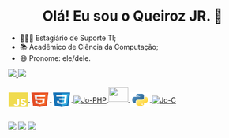 <h1 align="center">Olá! Eu sou o Queiroz JR. 👋</h1>

- 🧑🏽‍💻 Estagiário de Suporte TI;
- 📚 Acadêmico de Ciência da Computação;
- 😄 Pronome: ele/dele.

<div>
  <a href="https://github.com/josielqrozjr">
  <img height="180em" src="https://github-readme-stats.vercel.app/api?username=josielqrozjr&show_icons=true&theme=light&include_all_commits=true&count_private=true"/>
  <img height="180em" src="https://github-readme-stats.vercel.app/api/top-langs/?username=josielqrozjr&layout=compact&langs_count=16&theme=light"/>
</div>
    
<div style="display: inline_block"><br>
  <img align="center" alt="Jo-Js" height="30" width="40" src="https://raw.githubusercontent.com/devicons/devicon/master/icons/javascript/javascript-plain.svg">
  <img align="center" alt="Jo-HTML" height="30" width="40" src="https://raw.githubusercontent.com/devicons/devicon/master/icons/html5/html5-original.svg">
  <img align="center" alt="Jo-CSS" height="30" width="40" src="https://raw.githubusercontent.com/devicons/devicon/master/icons/css3/css3-original.svg">
  <img align="center" alt="Jo-PHP" height="30" width="40" src="https://cdn.jsdelivr.net/gh/devicons/devicon/icons/php/php-plain.svg" />
  <img align="center alt="Jo-MySQL" height="30" width="40" src="https://cdn.jsdelivr.net/gh/devicons/devicon/icons/mysql/mysql-original.svg">
  <img align="center" alt="Jo-Python" height="30" width="40" src="https://raw.githubusercontent.com/devicons/devicon/master/icons/python/python-original.svg">
  <img align="center" alt="Jo-C" height="30" width="40" src="https://cdn.jsdelivr.net/gh/devicons/devicon/icons/c/c-original.svg">
</div>
  
  ##

  <div>
  <a href="https://instagram.com/josielqroz" target="_blank"><img src="https://img.shields.io/badge/-Instagram-%23E4405F?style=for-the-badge&logo=instagram&logoColor=white" target="_blank"></a> 
  <a href = "mailto:devqueirozjr@gmail.com"><img src="https://img.shields.io/badge/-Gmail-%23333?style=for-the-badge&logo=gmail&logoColor=white" target="_blank"></a>
  <a href="https://www.linkedin.com/in/josielqrozjr" target="_blank"><img src="https://img.shields.io/badge/-LinkedIn-%230077B5?style=for-the-badge&logo=linkedin&logoColor=white" target="_blank"></a>  
</div>
